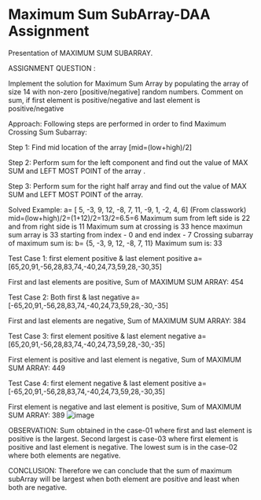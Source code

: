 # Maximum Sum SubArray-DAA Assignment

Presentation of MAXIMUM SUM SUBARRAY.

ASSIGNMENT QUESTION : 

Implement the solution for Maximum Sum Array by populating the array of size 14 with non-zero [positive/negative] random numbers.
Comment on sum, if first element is positive/negative and last element is positive/negative


Approach: Following steps are performed in order to find Maximum Crossing Sum Subarray: 

Step 1: Find mid location of the array  [mid=(low+high)/2] 

Step 2: Perform sum for the left component and find out the value of MAX SUM and LEFT MOST POINT of the array . 

Step 3: Perform sum for the right half array and find out the value of MAX SUM and LEFT MOST POINT of the array.

Solved Example: a= [ 5, -3, 9, 12, -8, 7, 11, -9, 1, -2, 4, 6] (From classwork)
mid=(low+high)/2=(1+12)/2=13/2=6.5=6 
Maximum sum from left side is 22 and from right side is 11
Maximum sum at crossing is 33 hence maximun sum array is 33 starting from index - 0 and end index - 7 
Crossing subarray of maximum sum is: b= {5, -3, 9, 12, -8, 7, 11} Maximum sum is: 33


Test Case 1: first element positive & last element positive 
a=[65,20,91,-56,28,83,74,-40,24,73,59,28,-30,35] 

First and last elements are positive,
Sum of MAXIMUM SUM ARRAY:  454


Test Case 2: Both first & last negative 
a=[-65,20,91,-56,28,83,74,-40,24,73,59,28,-30,-35] 


First and last elements are negative,
Sum of MAXIMUM SUM ARRAY:  384

Test Case 3: first element positive & last element negative 
a=[65,20,91,-56,28,83,74,-40,24,73,59,28,-30,-35] 

First element is positive and last element is negative,
Sum of MAXIMUM SUM ARRAY:  449

Test Case 4: first element negative & last element positive 
a=[-65,20,91,-56,28,83,74,-40,24,73,59,28,-30,35] 

First element is negative and last element is positive,
Sum of MAXIMUM SUM ARRAY:  389
![image](https://user-images.githubusercontent.com/102512172/191579950-bfcf4500-679d-4a6d-8b82-1acef482613f.png)

OBSERVATION: 
Sum obtained in the case-01 where first and last element is positive is the largest. 
Second largest is case-03 where first element is positive and last element is negative. 
The lowest sum is in the case-02 where both elements are negative. 

CONCLUSION: 
Therefore we can conclude that the sum of maximum subArray will be largest when both element are positive and least when both are negative.
